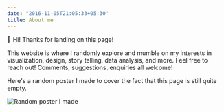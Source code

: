 ```yaml
---
date: "2016-11-05T21:05:33+05:30"
title: About me
---
```


👋 Hi! Thanks for landing on this page!

This website is where I randomly explore and mumble on my interests in visualization, design, story telling, data analysis, and more. Feel free to reach out! Comments, suggestions, enquiries all welcome!

Here's a random poster I made to cover the fact that this page is still quite empty.

![Random poster I made](/img/about/dc_poster_yuqi.png)
